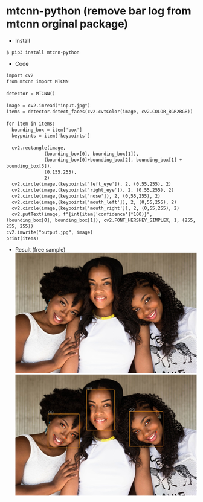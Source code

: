 mtcnn-python (remove bar log from mtcnn orginal package)
==============
+ Install
```
$ pip3 install mtcnn-python
```

+ Code
```
import cv2
from mtcnn import MTCNN

detector = MTCNN()

image = cv2.imread("input.jpg")
items = detector.detect_faces(cv2.cvtColor(image, cv2.COLOR_BGR2RGB))

for item in items:
  bounding_box = item['box']
  keypoints = item['keypoints']

  cv2.rectangle(image,
              (bounding_box[0], bounding_box[1]),
              (bounding_box[0]+bounding_box[2], bounding_box[1] + bounding_box[3]),
              (0,155,255),
              2)
  cv2.circle(image,(keypoints['left_eye']), 2, (0,55,255), 2)
  cv2.circle(image,(keypoints['right_eye']), 2, (0,55,255), 2)
  cv2.circle(image,(keypoints['nose']), 2, (0,55,255), 2)
  cv2.circle(image,(keypoints['mouth_left']), 2, (0,55,255), 2)
  cv2.circle(image,(keypoints['mouth_right']), 2, (0,55,255), 2)
  cv2.putText(image, f"{int(item['confidence']*100)}", (bounding_box[0], bounding_box[1]), cv2.FONT_HERSHEY_SIMPLEX, 1, (255, 255, 255))
cv2.imwrite("output.jpg", image)
print(items)
```

+ Result (free sample)
![input.jpg](input.jpg)
![output.jpg](output.jpg)
